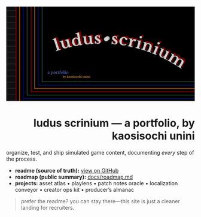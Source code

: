 <p align="center"><img src="./hero.png" alt="LUDUS SCRINIUM" width="820"></p>

<h1 align=right>ludus scrinium — a portfolio, by kaosisochi unini</h1>

organize, test, and ship simulated game content, documenting *every* step of the process.

- **readme (source of truth):** [view on GitHub](../README.md)
- **roadmap (public summary):** [docs/roadmap.md](./roadmap.md)
- **projects:** asset atlas • playlens • patch notes oracle • localization conveyor • creator ops kit • producer’s almanac

> prefer the readme? you can stay there—this site is just a cleaner landing for recruiters.
